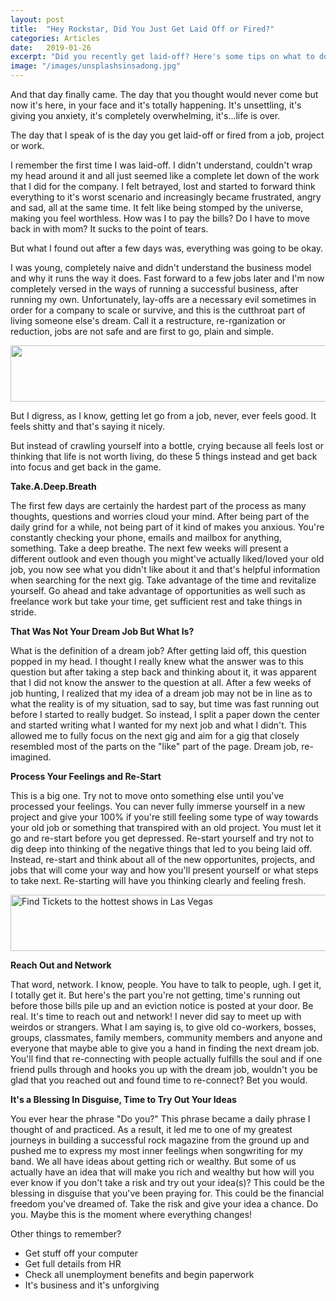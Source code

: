 ```yaml
---
layout: post
title:  "Hey Rockstar, Did You Just Get Laid Off or Fired?"
categories: Articles
date:   2019-01-26
excerpt: "Did you recently get laid-off? Here's some tips on what to do next."
image: "/images/unsplashsinsadong.jpg"
---
```

And that day finally came. The day that you thought would never come but now it's here, in your face and it's totally happening.
It's unsettling, it's giving you anxiety, it's completely overwhelming, it's...life is over.

The day that I speak of is the day you get laid-off or fired from a job, project or work.

I remember the first time I was laid-off. I didn't understand, couldn't wrap my head around it and all just seemed like a complete 
let down of the work that I did for the company. I felt betrayed, lost and started to forward think everything to it's worst 
scenario and increasingly became frustrated, angry and sad, all at the same time. It felt like being stomped by the universe, making you
feel worthless. How was I to pay the bills? Do I have to move back in with mom? It sucks to the point of tears.

But what I found out after a few days was, everything was going to be okay.

I was young, completely naive and didn't understand the business model and why it runs the way it does. Fast forward to a few jobs later 
and I'm now completely versed in the ways of running a successful business, after running my own. Unfortunately, lay-offs
are a necessary evil sometimes in order for a company to scale or survive, and this is the cutthroat part of living someone 
else's dream. Call it a restructure, re-rganization or reduction, jobs are not safe and are first to go, plain and simple. 

<a href="http://www.dpbolvw.net/click-8982858-10777962" target="_top">
<img src="http://www.ftjcfx.com/image-8982858-10777962" width="728" height="90" alt="" border="0"/></a>

But I digress, as I know, getting let go from a job, never, ever feels good. It feels shitty and that's saying it nicely.

But instead of crawling yourself into a bottle, crying because all feels lost or thinking that life is not worth living, do these 5 things 
instead and get back into focus and get back in the game.

<b>Take.A.Deep.Breath</b>

The first few days are certainly the hardest part of the process as many thoughts, questions and worries cloud your mind. After being part 
of the daily grind for a while, not being part of it kind of makes you anxious. You're constantly checking your phone, emails and mailbox 
for anything, something. Take a deep breathe. The next few weeks will present a different outlook and even though you might've actually 
liked/loved your old job, you now see what you didn't like about it and that's helpful information when searching for the next gig. Take 
advantage of the time and revitalize yourself. Go ahead and take advantage of opportunities as well such as freelance work but take your 
time, get sufficient rest and take things in stride.

<b>That Was Not Your Dream Job But What Is?</b>

What is the definition of a dream job? After getting laid off, this question popped in my head. I thought I really knew what the answer was to
this question but after taking a step back and thinking about it, it was apparent that I did not know the answer to the question at all. After a 
few weeks of job hunting, I realized that my idea of a dream job may not be in line as to what the reality is of my situation, sad to say, but time was fast running out before
I started to really budget. So instead, I split a paper down the center and started writing what I 
wanted for my next job and what I didn't. This allowed me to fully focus on the next gig and aim for a gig that closely resembled most of the parts on the "like" part of the page. Dream job, re-imagined.

<b>Process Your Feelings and Re-Start</b>

This is a big one. Try not to move onto something else until you've processed your feelings. You can never fully immerse yourself in a new project and 
give your 100% if you're still feeling some type of way towards your old job or something that transpired with an old project. You must let it go and re-start before you get depressed. Re-start yourself and try not to 
dig deep into thinking of the negative things that led to you being laid off. Instead, re-start and think about all of the new opportunites, projects,
and jobs that will come your way and how you'll present yourself or what steps to take next. Re-starting will have you thinking clearly and feeling fresh.

<a href="http://www.kqzyfj.com/click-8982858-11264699" target="_top">
<img src="http://www.ftjcfx.com/image-8982858-11264699" width="728" height="90" alt="Find Tickets to the hottest shows in Las Vegas" border="0"/></a>

<b>Reach Out and Network</b>

That word, network. I know, people. You have to talk to people, ugh. I get it, I totally get it. But here's the part you're not getting,
time's running out before those bills pile up and an eviction notice is posted at your door. Be real. It's time to reach out and network! I
never did say to meet up with weirdos or strangers. What I am saying is, to give old co-workers, bosses, groups, classmates, family members, community members
and anyone and everyone that maybe able to give you a hand in finding the next dream job. You'll find that re-connecting with people actually 
fulfills the soul and if one friend pulls through and hooks you up with the dream job, wouldn't you be glad that you reached out and found time
to re-connect? Bet you would.

<b>It's a Blessing In Disguise, Time to Try Out Your Ideas</b>

You ever hear the phrase "Do you?" This phrase became a daily phrase I thought of and practiced. As a result, it led me to one of my greatest
journeys in building a successful rock magazine from the ground up and pushed me to express my most inner feelings when songwriting for my band. 
We all have ideas about getting rich or wealthy. But some of us actually have an idea that will make you rich and wealthy but how will you 
ever know if you don't take a risk and try out your idea(s)? This could be the blessing in disguise that you've been praying for. This could be 
the financial freedom you've dreamed of. Take the risk and give your idea a chance. Do you. Maybe this is the moment where everything changes!


Other things to remember?
- Get stuff off your computer
- Get full details from HR
- Check all unemployment benefits and begin paperwork 
- It's business and it's unforgiving
